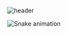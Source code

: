 ![header](https://capsule-render.vercel.app/api?type=waving&color=8ae6ff&height=300&section=header&text=hello&fontSize=90&stroke=808080&fontColor=f7f7f7)

<picture>
  <source media="(prefers-color-scheme: dark)" srcset="github-snake-dark.svg" />
</picture>

![Snake animation](https://github.com/reallypseudo/reallypseudo/blob/output/github-contribution-grid-snake.svg)
